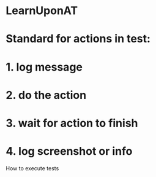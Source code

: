 # LearnUponAT

# Standard for actions in test:
# 1. log message
 # 2. do the action
 # 3. wait for action to finish
# 4. log screenshot or info

How to execute tests